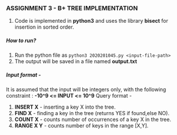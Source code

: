### ASSIGNMENT 3 - B+ TREE IMPLEMENTATION

1. Code is implemented in **python3**  and uses the library **bisect** for insertion in sorted order.

##### How to run? 
1. Run the python file as `python3 2020201045.py <input-file-path>`
2. The output will be saved in a file named **output.txt**

##### Input format - 
It is assumed that the input will be integers only, with the following constraint : **-10^9 <= INPUT <= 10^9**
Query format -
1. **INSERT X** - inserting a key X into the tree.
2. **FIND X** - finding a key in the tree (returns YES if found,else NO).
3. **COUNT X** - counts number of occurrences of a key X in the tree.
4. **RANGE X Y**  - counts number of keys in the range [X,Y].




